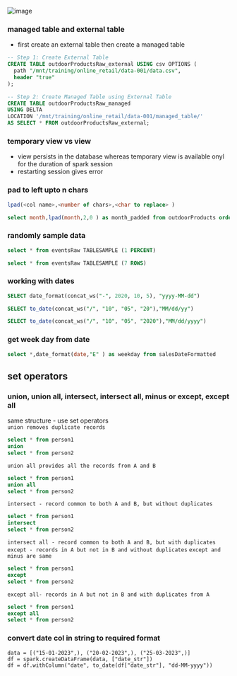 ![image](https://github.com/SHRIDHARKN/data_science/assets/74343939/aa710bbe-b961-4d7c-9476-24097ea91aec)

### managed table and external table
  - first create an external table then create a managed table
```sql
-- Step 1: Create External Table
CREATE TABLE outdoorProductsRaw_external USING csv OPTIONS (
  path "/mnt/training/online_retail/data-001/data.csv",
  header "true"
);

-- Step 2: Create Managed Table using External Table
CREATE TABLE outdoorProductsRaw_managed
USING DELTA
LOCATION '/mnt/training/online_retail/data-001/managed_table/'
AS SELECT * FROM outdoorProductsRaw_external;

```
### temporary view vs view
  - view persists in the database whereas temporary view is available onyl for the duration of spark session
  - restarting session gives error

### pad to left upto n chars
```sql
lpad(<col name>,<number of chars>,<char to replace> )
```
```sql
select month,lpad(month,2,0 ) as month_padded from outdoorProducts order by month asc limit 5
```
### randomly sample data

```sql
select * from eventsRaw TABLESAMPLE (1 PERCENT)
```
```sql
select * from eventsRaw TABLESAMPLE (7 ROWS)
```
### working with dates
```sql
SELECT date_format(concat_ws("-", 2020, 10, 5), "yyyy-MM-dd")
```
```sql
SELECT to_date(concat_ws("/", "10", "05", "20"),"MM/dd/yy")
```
```sql
SELECT to_date(concat_ws("/", "10", "05", "2020"),"MM/dd/yyyy")
```
### get week day from date
```sql
select *,date_format(date,"E" ) as weekday from salesDateFormatted
```
## set operators
### union, union all, intersect, intersect all, minus or except, except all
same structure - use set operators<br>
`union removes duplicate records`
```sql
select * from person1
union 
select * from person2
```
`union all provides all the records from A and B`
```sql
select * from person1
union all
select * from person2
```
`intersect - record common to both A and B, but without duplicates`
```sql
select * from person1
intersect
select * from person2
```
`intersect all - record common to both A and B, but with duplicates`
<br>
`except - records in A but not in B and without duplicates`
`except and minus are same`
```sql
select * from person1
except
select * from person2
```
`except all- records in A but not in B and with duplicates from A`
```sql
select * from person1
except all
select * from person2
```









### convert date col in string to required format
```
data = [("15-01-2023",), ("20-02-2023",), ("25-03-2023",)]
df = spark.createDataFrame(data, ["date_str"])
df = df.withColumn("date", to_date(df["date_str"], "dd-MM-yyyy"))
```
